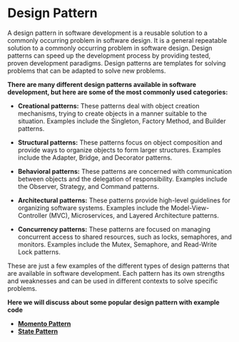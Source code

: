 # Design Pattern
A design pattern in software development is a reusable solution to a commonly occurring problem in software design.
It is a general repeatable solution to a commonly occurring problem in software design. 
Design patterns can speed up the development process by providing tested, proven development paradigms. 
Design patterns are templates for solving problems that can be adapted to solve new problems.

**There are many different design patterns available in software development, but here are some of the most commonly used categories:**

- **Creational patterns:** These patterns deal with object creation mechanisms, trying to create objects in a manner suitable to the situation. Examples include the Singleton, Factory Method, and Builder patterns.

- **Structural patterns:** These patterns focus on object composition and provide ways to organize objects to form larger structures. Examples include the Adapter, Bridge, and Decorator patterns.

- **Behavioral patterns:** These patterns are concerned with communication between objects and the delegation of responsibility. Examples include the Observer, Strategy, and Command patterns.

- **Architectural patterns:** These patterns provide high-level guidelines for organizing software systems. Examples include the Model-View-Controller (MVC), Microservices, and Layered Architecture patterns.

- **Concurrency patterns:** These patterns are focused on managing concurrent access to shared resources, such as locks, semaphores, and monitors. Examples include the Mutex, Semaphore, and Read-Write Lock patterns.

These are just a few examples of the different types of design patterns that are available in software development. Each pattern has its own strengths and weaknesses and can be used in different contexts to solve specific problems.

**Here we will discuss about some popular design pattern with example code**
- [**Momento Pattern**](src/main/java/io/hmshamim/momento/momento.md)
- [**State Pattern**](src/main/java/io/hmshamim/state/state.md)